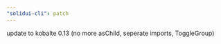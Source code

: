 ```yaml
---
"solidui-cli": patch
---
```


update to kobalte 0.13 (no more asChild, seperate imports, ToggleGroup)
